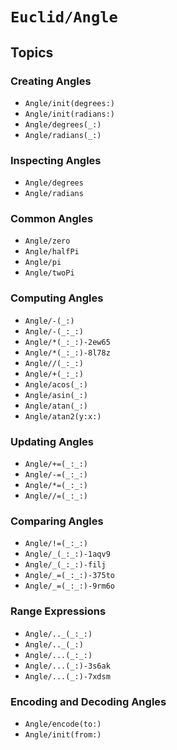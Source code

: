 # ``Euclid/Angle``

## Topics


### Creating Angles

- ``Angle/init(degrees:)``
- ``Angle/init(radians:)``
- ``Angle/degrees(_:)``
- ``Angle/radians(_:)``

### Inspecting Angles

- ``Angle/degrees``
- ``Angle/radians``

### Common Angles

- ``Angle/zero``
- ``Angle/halfPi``
- ``Angle/pi``
- ``Angle/twoPi``

### Computing Angles

- ``Angle/-(_:)``
- ``Angle/-(_:_:)``
- ``Angle/*(_:_:)-2ew65``
- ``Angle/*(_:_:)-8l78z``
- ``Angle//(_:_:)``
- ``Angle/+(_:_:)``
- ``Angle/acos(_:)``
- ``Angle/asin(_:)``
- ``Angle/atan(_:)``
- ``Angle/atan2(y:x:)``

### Updating Angles

- ``Angle/+=(_:_:)``
- ``Angle/-=(_:_:)``
- ``Angle/*=(_:_:)``
- ``Angle//=(_:_:)``

### Comparing Angles

- ``Angle/!=(_:_:)``
- ``Angle/_(_:_:)-1aqv9``
- ``Angle/_(_:_:)-filj``
- ``Angle/_=(_:_:)-375to``
- ``Angle/_=(_:_:)-9rm6o``

### Range Expressions

- ``Angle/.._(_:_:)``
- ``Angle/.._(_:)``
- ``Angle/...(_:_:)``
- ``Angle/...(_:)-3s6ak``
- ``Angle/...(_:)-7xdsm``

### Encoding and Decoding Angles

- ``Angle/encode(to:)``
- ``Angle/init(from:)``
